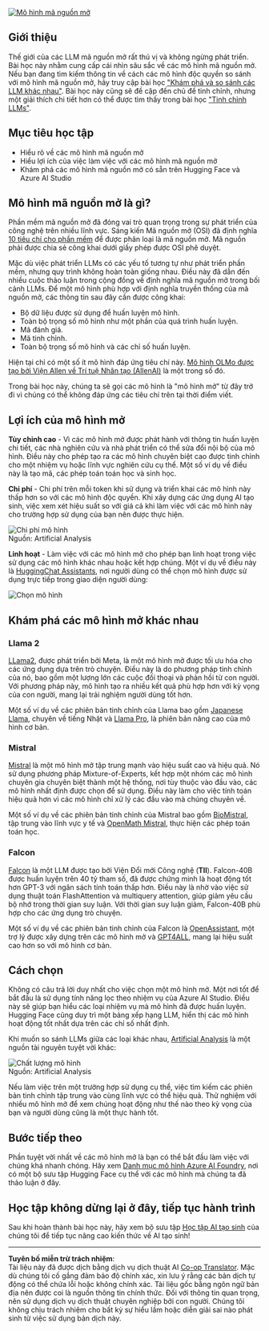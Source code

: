 <!--
CO_OP_TRANSLATOR_METADATA:
{
  "original_hash": "a2a83aac52158c23161046cbd13faa2b",
  "translation_date": "2025-10-17T20:40:15+00:00",
  "source_file": "16-open-source-models/README.md",
  "language_code": "vi"
}
-->
[![Mô hình mã nguồn mở](../../../translated_images/16-lesson-banner.6b56555e8404fda1716382db4832cecbe616ccd764de381f0af6cfd694d05f74.vi.png)](https://youtu.be/CuICgfuHFSg?si=x8SpFRUsIxM9dohN)

## Giới thiệu

Thế giới của các LLM mã nguồn mở rất thú vị và không ngừng phát triển. Bài học này nhằm cung cấp cái nhìn sâu sắc về các mô hình mã nguồn mở. Nếu bạn đang tìm kiếm thông tin về cách các mô hình độc quyền so sánh với mô hình mã nguồn mở, hãy truy cập bài học ["Khám phá và so sánh các LLM khác nhau"](../02-exploring-and-comparing-different-llms/README.md?WT.mc_id=academic-105485-koreyst). Bài học này cũng sẽ đề cập đến chủ đề tinh chỉnh, nhưng một giải thích chi tiết hơn có thể được tìm thấy trong bài học ["Tinh chỉnh LLMs"](../18-fine-tuning/README.md?WT.mc_id=academic-105485-koreyst).

## Mục tiêu học tập

- Hiểu rõ về các mô hình mã nguồn mở
- Hiểu lợi ích của việc làm việc với các mô hình mã nguồn mở
- Khám phá các mô hình mã nguồn mở có sẵn trên Hugging Face và Azure AI Studio

## Mô hình mã nguồn mở là gì?

Phần mềm mã nguồn mở đã đóng vai trò quan trọng trong sự phát triển của công nghệ trên nhiều lĩnh vực. Sáng kiến Mã nguồn mở (OSI) đã định nghĩa [10 tiêu chí cho phần mềm](https://web.archive.org/web/20241126001143/https://opensource.org/osd?WT.mc_id=academic-105485-koreyst) để được phân loại là mã nguồn mở. Mã nguồn phải được chia sẻ công khai dưới giấy phép được OSI phê duyệt.

Mặc dù việc phát triển LLMs có các yếu tố tương tự như phát triển phần mềm, nhưng quy trình không hoàn toàn giống nhau. Điều này đã dẫn đến nhiều cuộc thảo luận trong cộng đồng về định nghĩa mã nguồn mở trong bối cảnh LLMs. Để một mô hình phù hợp với định nghĩa truyền thống của mã nguồn mở, các thông tin sau đây cần được công khai:

- Bộ dữ liệu được sử dụng để huấn luyện mô hình.
- Toàn bộ trọng số mô hình như một phần của quá trình huấn luyện.
- Mã đánh giá.
- Mã tinh chỉnh.
- Toàn bộ trọng số mô hình và các chỉ số huấn luyện.

Hiện tại chỉ có một số ít mô hình đáp ứng tiêu chí này. [Mô hình OLMo được tạo bởi Viện Allen về Trí tuệ Nhân tạo (AllenAI)](https://huggingface.co/allenai/OLMo-7B?WT.mc_id=academic-105485-koreyst) là một trong số đó.

Trong bài học này, chúng ta sẽ gọi các mô hình là "mô hình mở" từ đây trở đi vì chúng có thể không đáp ứng các tiêu chí trên tại thời điểm viết.

## Lợi ích của mô hình mở

**Tùy chỉnh cao** - Vì các mô hình mở được phát hành với thông tin huấn luyện chi tiết, các nhà nghiên cứu và nhà phát triển có thể sửa đổi nội bộ của mô hình. Điều này cho phép tạo ra các mô hình chuyên biệt cao được tinh chỉnh cho một nhiệm vụ hoặc lĩnh vực nghiên cứu cụ thể. Một số ví dụ về điều này là tạo mã, các phép toán toán học và sinh học.

**Chi phí** - Chi phí trên mỗi token khi sử dụng và triển khai các mô hình này thấp hơn so với các mô hình độc quyền. Khi xây dựng các ứng dụng AI tạo sinh, việc xem xét hiệu suất so với giá cả khi làm việc với các mô hình này cho trường hợp sử dụng của bạn nên được thực hiện.

![Chi phí mô hình](../../../translated_images/model-price.3f5a3e4d32ae00b465325159e1f4ebe7b5861e95117518c6bfc37fe842950687.vi.png)  
Nguồn: Artificial Analysis

**Linh hoạt** - Làm việc với các mô hình mở cho phép bạn linh hoạt trong việc sử dụng các mô hình khác nhau hoặc kết hợp chúng. Một ví dụ về điều này là [HuggingChat Assistants](https://huggingface.co/chat?WT.mc_id=academic-105485-koreyst), nơi người dùng có thể chọn mô hình được sử dụng trực tiếp trong giao diện người dùng:

![Chọn mô hình](../../../translated_images/choose-model.f095d15bbac922141591fd4fac586dc8d25e69b42abf305d441b84c238e293f2.vi.png)

## Khám phá các mô hình mở khác nhau

### Llama 2

[LLama2](https://huggingface.co/meta-llama?WT.mc_id=academic-105485-koreyst), được phát triển bởi Meta, là một mô hình mở được tối ưu hóa cho các ứng dụng dựa trên trò chuyện. Điều này là do phương pháp tinh chỉnh của nó, bao gồm một lượng lớn các cuộc đối thoại và phản hồi từ con người. Với phương pháp này, mô hình tạo ra nhiều kết quả phù hợp hơn với kỳ vọng của con người, mang lại trải nghiệm người dùng tốt hơn.

Một số ví dụ về các phiên bản tinh chỉnh của Llama bao gồm [Japanese Llama](https://huggingface.co/elyza/ELYZA-japanese-Llama-2-7b?WT.mc_id=academic-105485-koreyst), chuyên về tiếng Nhật và [Llama Pro](https://huggingface.co/TencentARC/LLaMA-Pro-8B?WT.mc_id=academic-105485-koreyst), là phiên bản nâng cao của mô hình cơ bản.

### Mistral

[Mistral](https://huggingface.co/mistralai?WT.mc_id=academic-105485-koreyst) là một mô hình mở tập trung mạnh vào hiệu suất cao và hiệu quả. Nó sử dụng phương pháp Mixture-of-Experts, kết hợp một nhóm các mô hình chuyên gia chuyên biệt thành một hệ thống, nơi tùy thuộc vào đầu vào, các mô hình nhất định được chọn để sử dụng. Điều này làm cho việc tính toán hiệu quả hơn vì các mô hình chỉ xử lý các đầu vào mà chúng chuyên về.

Một số ví dụ về các phiên bản tinh chỉnh của Mistral bao gồm [BioMistral](https://huggingface.co/BioMistral/BioMistral-7B?text=Mon+nom+est+Thomas+et+mon+principal?WT.mc_id=academic-105485-koreyst), tập trung vào lĩnh vực y tế và [OpenMath Mistral](https://huggingface.co/nvidia/OpenMath-Mistral-7B-v0.1-hf?WT.mc_id=academic-105485-koreyst), thực hiện các phép toán toán học.

### Falcon

[Falcon](https://huggingface.co/tiiuae?WT.mc_id=academic-105485-koreyst) là một LLM được tạo bởi Viện Đổi mới Công nghệ (**TII**). Falcon-40B được huấn luyện trên 40 tỷ tham số, đã được chứng minh là hoạt động tốt hơn GPT-3 với ngân sách tính toán thấp hơn. Điều này là nhờ vào việc sử dụng thuật toán FlashAttention và multiquery attention, giúp giảm yêu cầu bộ nhớ trong thời gian suy luận. Với thời gian suy luận giảm, Falcon-40B phù hợp cho các ứng dụng trò chuyện.

Một số ví dụ về các phiên bản tinh chỉnh của Falcon là [OpenAssistant](https://huggingface.co/OpenAssistant/falcon-40b-sft-top1-560?WT.mc_id=academic-105485-koreyst), một trợ lý được xây dựng trên các mô hình mở và [GPT4ALL](https://huggingface.co/nomic-ai/gpt4all-falcon?WT.mc_id=academic-105485-koreyst), mang lại hiệu suất cao hơn so với mô hình cơ bản.

## Cách chọn

Không có câu trả lời duy nhất cho việc chọn một mô hình mở. Một nơi tốt để bắt đầu là sử dụng tính năng lọc theo nhiệm vụ của Azure AI Studio. Điều này sẽ giúp bạn hiểu các loại nhiệm vụ mà mô hình đã được huấn luyện. Hugging Face cũng duy trì một bảng xếp hạng LLM, hiển thị các mô hình hoạt động tốt nhất dựa trên các chỉ số nhất định.

Khi muốn so sánh LLMs giữa các loại khác nhau, [Artificial Analysis](https://artificialanalysis.ai/?WT.mc_id=academic-105485-koreyst) là một nguồn tài nguyên tuyệt vời khác:

![Chất lượng mô hình](../../../translated_images/model-quality.aaae1c22e00f7ee1cd9dc186c611ac6ca6627eabd19e5364dce9e216d25ae8a5.vi.png)  
Nguồn: Artificial Analysis

Nếu làm việc trên một trường hợp sử dụng cụ thể, việc tìm kiếm các phiên bản tinh chỉnh tập trung vào cùng lĩnh vực có thể hiệu quả. Thử nghiệm với nhiều mô hình mở để xem chúng hoạt động như thế nào theo kỳ vọng của bạn và người dùng cũng là một thực hành tốt.

## Bước tiếp theo

Phần tuyệt vời nhất về các mô hình mở là bạn có thể bắt đầu làm việc với chúng khá nhanh chóng. Hãy xem [Danh mục mô hình Azure AI Foundry](https://ai.azure.com?WT.mc_id=academic-105485-koreyst), nơi có một bộ sưu tập Hugging Face cụ thể với các mô hình mà chúng ta đã thảo luận ở đây.

## Học tập không dừng lại ở đây, tiếp tục hành trình

Sau khi hoàn thành bài học này, hãy xem bộ sưu tập [Học tập AI tạo sinh](https://aka.ms/genai-collection?WT.mc_id=academic-105485-koreyst) của chúng tôi để tiếp tục nâng cao kiến thức về AI tạo sinh!

---

**Tuyên bố miễn trừ trách nhiệm**:  
Tài liệu này đã được dịch bằng dịch vụ dịch thuật AI [Co-op Translator](https://github.com/Azure/co-op-translator). Mặc dù chúng tôi cố gắng đảm bảo độ chính xác, xin lưu ý rằng các bản dịch tự động có thể chứa lỗi hoặc không chính xác. Tài liệu gốc bằng ngôn ngữ bản địa nên được coi là nguồn thông tin chính thức. Đối với thông tin quan trọng, nên sử dụng dịch vụ dịch thuật chuyên nghiệp bởi con người. Chúng tôi không chịu trách nhiệm cho bất kỳ sự hiểu lầm hoặc diễn giải sai nào phát sinh từ việc sử dụng bản dịch này.